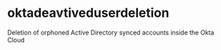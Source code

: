 # oktadeavtiveduserdeletion
Deletion of orphoned Active Directory synced accounts inside the Okta Cloud

